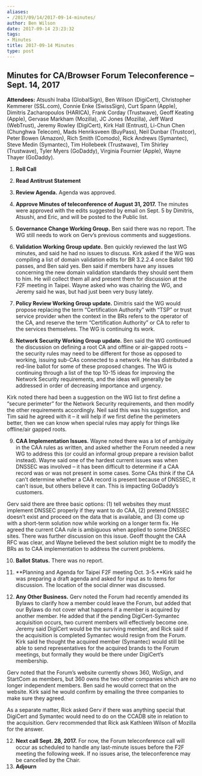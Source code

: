 ```yaml
---
aliases:
- /2017/09/14/2017-09-14-minutes/
author: Ben Wilson
date: 2017-09-14 23:23:32
tags:
- Minutes
title: 2017-09-14 Minutes
type: post
---
```


## Minutes for CA/Browser Forum Teleconference – Sept. 14, 2017

**Attendees:** Atsushi Inaba (GlobalSign), Ben Wilson (DigiCert), Christopher Kemmerer (SSL.com), Connie Enke (SwissSign), Curt Spann (Apple), Dimitris Zacharopoulos (HARICA), Frank Corday (Trustwave), Geoff Keating (Apple), Gervase Markham (Mozilla), JC Jones (Mozilla), Jeff Ward (WebTrust), Jeremy Rowley (DigiCert), Kirk Hall (Entrust), Li-Chun Chen (Chunghwa Telecom), Mads Henriksveen (BuyPass), Neil Dunbar (Trustcor), Peter Bowen (Amazon), Rich Smith (Comodo), Rick Andrews (Symantec), Steve Medin (Symantec), Tim Hollebeek (Trustwave), Tim Shirley (Trustwave), Tyler Myers (GoDaddy), Virginia Fournier (Apple), Wayne Thayer (GoDaddy).

1. **Roll Call**

1. **Read Antitrust Statement**

1. **Review Agenda.** Agenda was approved.

1. **Approve Minutes of teleconference of August 31, 2017.** The minutes were approved with the edits suggested by email on Sept. 5 by Dimitris, Atsushi, and Eric, and will be posted to the Public list.

1. **Governance Change Working Group.** Ben said there was no report. The WG still needs to work on Gerv’s previous comments and suggestions.

1. **Validation Working Group update.** Ben quickly reviewed the last WG minutes, and said he had no issues to discuss. Kirk asked if the WG was compiling a list of domain validation edits for BR 3.2.2.4 once Ballot 190 passes, and Ben said yes. Ben said if members have any issues concerning the new domain validation standards they should sent them to him. He will collect them all and present them for discussion at the F2F meeting in Taipei. Wayne asked who was chairing the WG, and Jeremy said he was, but had just been very busy lately.

1. **Policy Review Working Group update.** Dimitris said the WG would propose replacing the term “Certification Authority” with “TSP” or trust service provider when the context in the BRs refers to the operator of the CA, and reserve the term “Certification Authority” or CA to refer to the services themselves. The WG is continuing its work.

1. **Network Security Working Group update.** Ben said the WG continued the discussion on defining a root CA and offline or air-gapped roots – the security rules may need to be different for those as opposed to working, issuing sub-CAs connected to a network. He has distributed a red-line ballot for some of these proposed changes. The WG is continuing through a list of the top 10-15 ideas for improving the Network Security requirements, and the ideas will generally be addressed in order of decreasing importance and urgency.

Kirk noted there had been a suggestion on the WG list to first define a “secure perimeter” for the Network Security requirements, and then modify the other requirements accordingly. Neil said this was his suggestion, and Tim said he agreed with it – it will help if we first define the perimeters better, then we can know when special rules may apply for things like offline/air gapped roots.

9. **CAA Implementation Issues.** Wayne noted there was a lot of ambiguity in the CAA rules as written, and asked whether the Forum needed a new WG to address this (or could an informal group prepare a revision ballot instead). Wayne said one of the hardest current issues was when DNSSEC was involved – it has been difficult to determine if a CAA record was or was not present in some cases. Some CAs think if the CA can’t determine whether a CAA record is present because of DNSSEC, it can’t issue, but others believe it can. This is impacting GoDaddy’s customers.

Gerv said there are three basic options: (1) tell websites they must implement DNSSEC properly if they want to do CAA, (2) pretend DNSSEC doesn’t exist and proceed on the data that is available, and (3) come up with a short-term solution now while working on a longer term fix. He agreed the current CAA rule is ambiguous when applied to some DNSSEC sites. There was further discussion on this issue. Geoff thought the CAA RFC was clear, and Wayne believed the best solution might be to modify the BRs as to CAA implementation to address the current problems.

10. **Ballot Status.** There was no report.

01. \*\*Planning and Agenda for Taipei F2F meeting Oct. 3-5.\*\*Kirk said he was preparing a draft agenda and asked for input as to items for discussion. The location of the social dinner was discussed.

01. **Any Other Business.** Gerv noted the Forum had recently amended its Bylaws to clarify how a member could leave the Forum, but added that our Bylaws do not cover what happens if a member is acquired by another member. He added that if the pending DigiCert-Symantec acquisition occurs, two current members will effectively become one. Jeremy said DigiCert would be the surviving member, and Rick said if the acquisition is completed Symantec would resign from the Forum. Kirk said he thought the acquired member (Symantec) would still be able to send representatives for the acquired brands to the Forum meetings, but formally they would be there under DigiCert’s membership.

Gerv noted that the Forum’s website currently shows 360, WoSign, and StartCom as members, but 360 owns the two other companies which are no longer independent members. Ben said he would correct that on the website. Kirk said he would confirm by emailing the three companies to make sure they agreed.

As a separate matter, Rick asked Gerv if there was anything special that DigiCert and Symantec would need to do on the CCADB site in relation to the acquisition. Gerv recommended that Rick ask Kathleen Wilson of Mozilla for the answer.

12. **Next call Sept. 28, 2017.** For now, the Forum teleconference call will occur as scheduled to handle any last-minute issues before the F2F meeting the following week. If no issues arise, the teleconference may be cancelled by the Chair.
01. **Adjourn**
